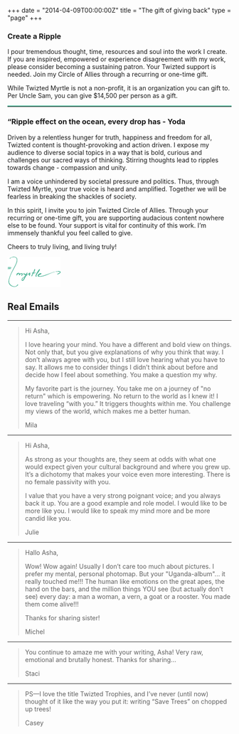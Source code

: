 +++
date = "2014-04-09T00:00:00Z"
title = "The gift of giving back"
type = "page"
+++
<article>
  <section class="section">
    <div class="background-media" data-0-top-bottom="background-position: 0% 50px" data-start="background-position: 0% 0px" style="background-image: url(/img/twiztedmyrtle/TwiztedMyrtle_podcast.jpg); background-repeat:no-repeat; background-size:cover; background-attachment:cover; background-position: -300px 0%;">
    </div>
    <div class="background-overlay" style="background-color: rgba(255,255,255,0.2);"></div>
    <div class="container">
        <div class="divider-wrapper">
            <div class="visible-xs element-height-100"></div>
            <div class="visible-sm element-height-200"></div>
            <div class="visible-md element-height-600"></div>
            <div class="visible-lg element-height-600"></div>
        </div>
    </div>
  </section>
  <section class="section">
    <div class="divider-wrapper">
      <div class="visible-xs element-height-10">
      </div>
      <div class="visible-sm element-height-10">
      </div>
      <div class="visible-md element-height-10">
      </div>
      <div class="visible-lg element-height-10">
      </div>
    </div>
    <div class="container element-bottom-60">
      <div class="row">
        <div class="col-md-4 ">
          <div class="gift-box">
            <h3>Create a Ripple</h3>
            <p style="font-size:14px;">I pour tremendous thought, time, resources and soul into the work I create. If you are inspired, empowered or experience disagreement with my work, please consider becoming a sustaining patron. Your Twizted support is needed. Join my Circle of Allies through a recurring or one-time gift. </p>
            <p style="font-size:14px;">
              While Twizted Myrtle is not a non-profit, it is an organization you can gift to. Per Uncle Sam, you can give $14,500 per person as a gift.
            </p>
            <hr style="border-top: 2px solid #50b598">
            <script src="//cdn.donately.com/dntly-core/1.8/core.min.js" type="text/javascript"></script>
            <div id="donation-form"></div>
          </div>
        </div>
        <div class="col-md-7 col-md-offset-1">
          <h1>
            “Ripple effect on the ocean, every drop has  - Yoda
          </h1>
          <p class="lead">
            Driven by a relentless hunger for truth, happiness and freedom for all, Twizted content is thought-provoking and action driven.  I expose my audience to diverse social topics in a way that is bold, curious and challenges our sacred ways of thinking. Stirring thoughts lead to ripples towards change - compassion and unity.
          </p>
          <p class="lead">
            I am a voice unhindered by societal pressure and politics. Thus, through Twizted Myrtle, your true voice is heard and amplified. Together we will be fearless in breaking the shackles of society.
          </p>
          <p class="lead">
            In this spirit, I invite you to join Twizted Circle of Allies. Through your recurring or one-time gift, you are supporting audacious content nowhere else to be found. Your support is vital for continuity of this work. I’m immensely thankful you feel called to give.
          </p>
          <p class="lead">
            Cheers to truly living, and living truly!
          </p>
          <img src="/img/twiztedmyrtle/twizted-signature.svg" alt="twiztedmyrtle signature" width="120px">
          <h2 class="element-top-90 text-center">
            Real Emails
          </h2>
          <hr>
        </div>
      </div>
    </div>
    <div class="container">
      <div class="row">
        <div class="col-md-10 col-md-offset-1">
          <blockquote>
            <p>Hi Asha,</p>
            <p>
              I love hearing your mind. You have a different and bold view on things. Not only that, but you give explanations of why you think that way. I don’t always agree with you, but I still love hearing what you have to say. It allows me to consider things I didn’t think about before and decide how I feel about something.  You make a question my why.
            </p>
            <p>
              My favorite part is the journey. You take me on a journey of "no return" which is empowering. No return to the world as I knew it! I love traveling “with you.” It triggers thoughts within me. You challenge my views of the world, which makes me a better human.
            </p>
            <p>Mila</p>
          </blockquote>
          <hr>
          <blockquote>
            <p>Hi Asha,</p>
            <p>
              As strong as your thoughts are, they seem at odds with what one would expect given your cultural background and where you grew up. It’s a dichotomy that makes your voice even more interesting. There is no female passivity with you.
            </p>
            <p>
              I value that you have a very strong poignant voice; and you always back it up. You are a good example and role model. I would like to be more like you. I would like to speak my mind more and be more candid like you.
            </p>
            <p>Julie</p>
          </blockquote>
          <hr>
          <blockquote>
            <p>Hallo Asha,</p>
            <p>Wow! Wow again! Usually I don’t care too much about pictures. I prefer my mental, personal photomap. But your "Uganda-album"... it really touched me!!! The human like emotions on the great apes, the hand on the bars, and the million things YOU see (but actually don’t see) every day: a man a woman, a vern, a goat or a rooster. You made them come alive!!!
            </p>
            <p>
            Thanks for sharing sister!
            </p>
            <p>Michel</p>
          </blockquote>
          <hr>
          <blockquote>
            <p>
              You continue to amaze me with your writing, Asha! Very raw, emotional and brutally honest.  Thanks for sharing…
            </p>
            <p>Staci</p>
          </blockquote>
          <hr>
          <blockquote>
            <p>
              PS—I love the title Twizted Trophies, and I’ve never (until now) thought of it like the way you put it: writing “Save Trees” on chopped up trees!
            </p>
            <p>
              Casey
            </p>
          </blockquote>
        </div>
      </div>
    </div>
    <div class="divider-wrapper">
      <div class="visible-xs element-height-60">
      </div>
      <div class="visible-sm element-height-60">
      </div>
      <div class="visible-md element-height-60">
      </div>
      <div class="visible-lg element-height-60">
      </div>
    </div>
  </section>
</article>
